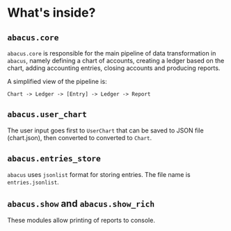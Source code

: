 # What's inside?

## `abacus.core`

`abacus.core` is responsible for the main pipeline of data transformation
in `abacus`, namely defining a chart of accounts, creating a ledger based
on the chart, adding accounting entries, closing accounts and producing reports.

A simplified view of the pipeline is:

`Chart -> Ledger -> [Entry] -> Ledger -> Report`

## `abacus.user_chart`

The user input goes first to `UserChart` that can be saved to JSON file
(chart.json), then converted to converted to `Chart`.

## `abacus.entries_store`

`abacus` uses `jsonlist` format for storing entries.
The file name is `entries.jsonlist`.

## `abacus.show` and `abacus.show_rich`

These modules allow printing of reports to console.
